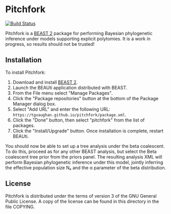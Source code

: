Pitchfork
=========

[![Build Status](https://github.com/tgvaughan/pitchfork/workflows/Unit%2Fintegration%20tests/badge.svg)](https://github.com/tgvaughan/pitchfork/actions?query=workflow%3A%22Unit%2Fintegration+tests%22)

Pitchfork is a [BEAST 2](https://www.beast2.org) package for performing
Bayesian phylogenetic inference under models supporting explicit polytomies.
It is a work in progress, so results should not be trusted!

Installation
------------

To install Pitchfork:

1. Download and install [BEAST 2](https://www.beast2.org).
2. Launch the BEAUti application distributed with BEAST.
3. From the File menu select "Manage Packages".
4. Click the "Package repositories" button at the bottom of the Package Manager dialog box.
5. Select "Add URL" and enter the following URL:
   `https://tgvaughan.github.io/pitchfork/package.xml`.
6. Click the "Done" button, then select "pitchfork" from the list of packages.
7. Click the "Install/Upgrade" button.  Once installation is complete, restart BEAUti.

You should now be able to set up a tree analysis under the beta coalescent.
To do this, proceed as for any other BEAST analysis, but select the Beta coalescent
tree prior from the priors panel.  The resulting analysis XML will perform
Bayesian phylogenetic inference under this model, jointly inferring the effective
population size Nₑ and the α parameter of the beta distribution.

License
-------

Pitchfork is distributed under the terms of version 3 of the GNU
General Public License.  A copy of the license can be found in this
directory in the file COPYING.
